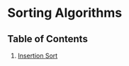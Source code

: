 # Sorting Algorithms

## Table of Contents

1. [Insertion Sort](https://github.com/jcqnly/data-structures-and-algorithms/tree/master/Sorting_Algorithms/InsertionSort)
